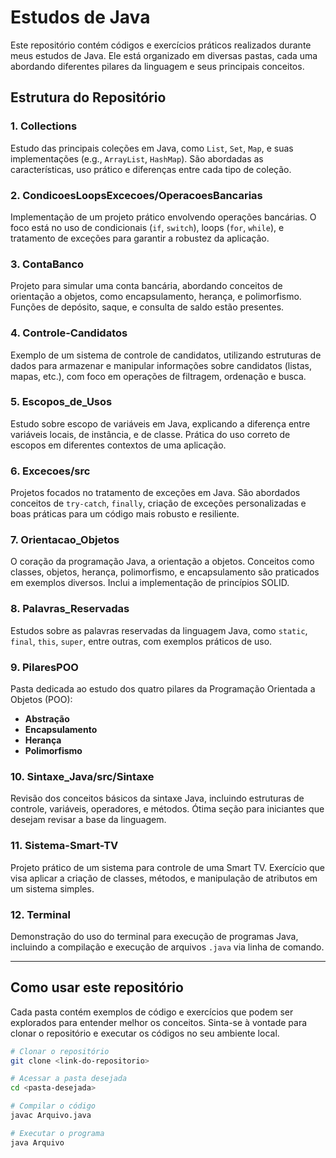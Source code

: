 # Estudos de Java

Este repositório contém códigos e exercícios práticos realizados durante meus estudos de Java. Ele está organizado em diversas pastas, cada uma abordando diferentes pilares da linguagem e seus principais conceitos.

## Estrutura do Repositório

### 1. **Collections**
   Estudo das principais coleções em Java, como `List`, `Set`, `Map`, e suas implementações (e.g., `ArrayList`, `HashMap`). São abordadas as características, uso prático e diferenças entre cada tipo de coleção.

### 2. **CondicoesLoopsExcecoes/OperacoesBancarias**
   Implementação de um projeto prático envolvendo operações bancárias. O foco está no uso de condicionais (`if`, `switch`), loops (`for`, `while`), e tratamento de exceções para garantir a robustez da aplicação.

### 3. **ContaBanco**
   Projeto para simular uma conta bancária, abordando conceitos de orientação a objetos, como encapsulamento, herança, e polimorfismo. Funções de depósito, saque, e consulta de saldo estão presentes.

### 4. **Controle-Candidatos**
   Exemplo de um sistema de controle de candidatos, utilizando estruturas de dados para armazenar e manipular informações sobre candidatos (listas, mapas, etc.), com foco em operações de filtragem, ordenação e busca.

### 5. **Escopos_de_Usos**
   Estudo sobre escopo de variáveis em Java, explicando a diferença entre variáveis locais, de instância, e de classe. Prática do uso correto de escopos em diferentes contextos de uma aplicação.

### 6. **Excecoes/src**
   Projetos focados no tratamento de exceções em Java. São abordados conceitos de `try-catch`, `finally`, criação de exceções personalizadas e boas práticas para um código mais robusto e resiliente.

### 7. **Orientacao_Objetos**
   O coração da programação Java, a orientação a objetos. Conceitos como classes, objetos, herança, polimorfismo, e encapsulamento são praticados em exemplos diversos. Inclui a implementação de princípios SOLID.

### 8. **Palavras_Reservadas**
   Estudos sobre as palavras reservadas da linguagem Java, como `static`, `final`, `this`, `super`, entre outras, com exemplos práticos de uso.

### 9. **PilaresPOO**
   Pasta dedicada ao estudo dos quatro pilares da Programação Orientada a Objetos (POO): 
   - **Abstração**
   - **Encapsulamento**
   - **Herança**
   - **Polimorfismo**

### 10. **Sintaxe_Java/src/Sintaxe**
   Revisão dos conceitos básicos da sintaxe Java, incluindo estruturas de controle, variáveis, operadores, e métodos. Ótima seção para iniciantes que desejam revisar a base da linguagem.

### 11. **Sistema-Smart-TV**
   Projeto prático de um sistema para controle de uma Smart TV. Exercício que visa aplicar a criação de classes, métodos, e manipulação de atributos em um sistema simples.

### 12. **Terminal**
   Demonstração do uso do terminal para execução de programas Java, incluindo a compilação e execução de arquivos `.java` via linha de comando.

---

## Como usar este repositório

Cada pasta contém exemplos de código e exercícios que podem ser explorados para entender melhor os conceitos. Sinta-se à vontade para clonar o repositório e executar os códigos no seu ambiente local.

```bash
# Clonar o repositório
git clone <link-do-repositorio>

# Acessar a pasta desejada
cd <pasta-desejada>

# Compilar o código
javac Arquivo.java

# Executar o programa
java Arquivo

